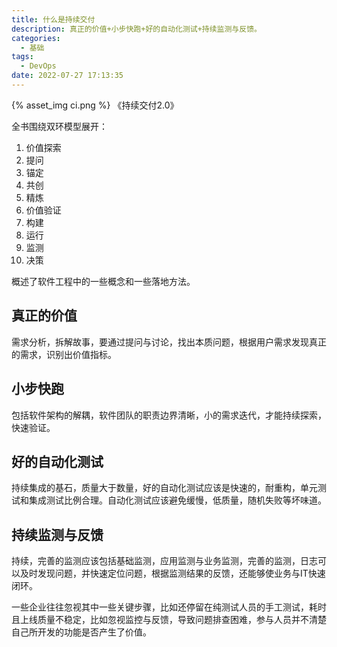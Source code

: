 ```yaml
---
title: 什么是持续交付
description: 真正的价值+小步快跑+好的自动化测试+持续监测与反馈。
categories:
  - 基础
tags:
  - DevOps
date: 2022-07-27 17:13:35
---
```


{% asset_img ci.png %}
《持续交付2.0》

全书围绕双环模型展开：

1. 价值探索
  1. 提问
  2. 锚定
  3. 共创
  4. 精炼
2. 价值验证
  1. 构建
  2. 运行
  3. 监测
  4. 决策

概述了软件工程中的一些概念和一些落地方法。

## 真正的价值

需求分析，拆解故事，要通过提问与讨论，找出本质问题，根据用户需求发现真正的需求，识别出价值指标。

## 小步快跑

包括软件架构的解耦，软件团队的职责边界清晰，小的需求迭代，才能持续探索，快速验证。

## 好的自动化测试

持续集成的基石，质量大于数量，好的自动化测试应该是快速的，耐重构，单元测试和集成测试比例合理。自动化测试应该避免缓慢，低质量，随机失败等坏味道。

## 持续监测与反馈

持续，完善的监测应该包括基础监测，应用监测与业务监测，完善的监测，日志可以及时发现问题，并快速定位问题，根据监测结果的反馈，还能够使业务与IT快速闭环。

一些企业往往忽视其中一些关键步骤，比如还停留在纯测试人员的手工测试，耗时且上线质量不稳定，比如忽视监控与反馈，导致问题排查困难，参与人员并不清楚自己所开发的功能是否产生了价值。